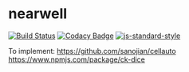 # nearwell
[![Build Status](https://travis-ci.org/imjoehaines/nearwell.svg?branch=master)](https://travis-ci.org/imjoehaines/nearwell) [![Codacy Badge](https://www.codacy.com/project/badge/77d61ec5920c45d2b02b552ec64696b2)](https://www.codacy.com/app/joehaines/nearwell) [![js-standard-style](https://img.shields.io/badge/code%20style-standard-brightgreen.svg?style=flat)](https://github.com/feross/standard)

To implement:
https://github.com/sanojian/cellauto
https://www.npmjs.com/package/ck-dice
